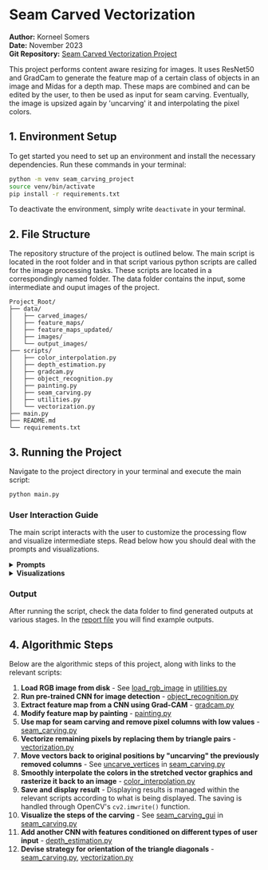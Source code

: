 # Seam Carved Vectorization
**Author:** Korneel Somers  
**Date:** November 2023  
**Git Repository:** [Seam Carved Vectorization Project](https://github.com/korneelis/seam_carving/)

This project performs content aware resizing for images. It uses ResNet50 and GradCam to generate the feature map of a certain class of objects in an image and Midas for a depth map. These maps are combined and can be edited by the user, to then be used as input for seam carving. Eventually, the image is upsized again by 'uncarving' it and interpolating the pixel colors.

## 1. Environment Setup

To get started you need to set up an environment and install the necessary dependencies. Run these commands in your terminal:

```bash
python -m venv seam_carving_project
source venv/bin/activate
pip install -r requirements.txt
```
To deactivate the environment, simply write `deactivate` in your terminal.

## 2. File Structure

The repository structure of the project is outlined below. The main script is located in the root folder and in that script various python scripts are called for the image processing tasks. These scripts are located in a correspondingly named folder. The data folder contains the input, some intermediate and ouput images of the project.

```
Project_Root/
├── data/
│   ├── carved_images/
│   ├── feature_maps/
│   ├── feature_maps_updated/
│   ├── images/
│   └── output_images/
├── scripts/
│   ├── color_interpolation.py
│   ├── depth_estimation.py
│   ├── gradcam.py
│   ├── object_recognition.py
│   ├── painting.py
│   ├── seam_carving.py
│   ├── utilities.py
│   └── vectorization.py
├── main.py
├── README.md
└── requirements.txt
```

## 3. Running the Project

Navigate to the project directory in your terminal and execute the main script:
```bash
python main.py
```
### User Interaction Guide

The main script interacts with the user to customize the processing flow and visualize intermediate steps. Read below how you should deal with the prompts and visualizations.

<details>
  <summary><b>Prompts</b></summary>

When you run the main script, it will prompt you for various inputs. If the input is invalid or left blank, the default will be used. As the script runs, you will be asked for the following:

- **Image Path:**
   - **Input:** A valid file path to an image.
   - **Default:** `'./data/images/jellyfish_tigershark.jpg'` 

- **Class ID for Grad-CAM:**
   - **Input:** The class ID for which you want to determine the class activation map ([click here](https://deeplearning.cms.waikato.ac.nz/user-guide/class-maps/IMAGENET/) for the list of Imagenet classes with their IDs).
   - **Default:** The class with the highest confidence score.

- **CNN Ratio:**
   - **Input:** A value between 0 and 1 that indicates the weight ratio between the two CNN's for the combined feature map. Higher values give more weight to object recognition, lower values to depth map.
   - **Default:** `0.5` (this value gives both CNNs the same weight)

- **Number of Seams:**
   - **Input:** The number of seams to remove.
   - **Default:** `10`
</details>

<details>
  <summary><b>Visualizations</b></summary>
    
While the main script is running, several visualizations will pop-up of intermediate step. Deal with them as follows:
    
- **Visualization Windows:** Close the window to proceed to the next step of the script.
- **Painting Interface:** After painting, press **ESC** to continue with the script.

</details>

### Output

After running the script, check the data folder to find generated outputs at various stages. In the [report file](https://gitlab.ewi.tudelft.nl/cgv/cs4365/student-repositories/2023-2024/cs436523ksomers/-/blob/main/seam_carved_vectorization%20_report.pdf?ref_type=heads) you will find example outputs.

## 4. Algorithmic Steps 

Below are the algorithmic steps of this project, along with links to the relevant scripts:

1. **Load RGB image from disk** - See [load_rgb_image](https://gitlab.ewi.tudelft.nl/cgv/cs4365/student-repositories/2023-2024/cs436523ksomers/-/blob/main/scripts/utilities.py?ref_type=heads#L7) in [utilities.py](scripts/utilities.py)
2. **Run pre-trained CNN for image detection** - [object_recognition.py](scripts/object_recognition.py)
3. **Extract feature map from a CNN using Grad-CAM** - [gradcam.py](scripts/gradcam.py)
4. **Modify feature map by painting** - [painting.py](scripts/painting.py)
5. **Use map for seam carving and remove pixel columns with low values** - [seam_carving.py](scripts/seam_carving.py)
6. **Vectorize remaining pixels by replacing them by triangle pairs** - [vectorization.py](scripts/vectorization.py)
7. **Move vectors back to original positions by "uncarving" the previously removed columns** - See [uncarve_vertices](https://gitlab.ewi.tudelft.nl/cgv/cs4365/student-repositories/2023-2024/cs436523ksomers/-/blob/main/scripts/seam_carving.py?ref_type=heads#L97) in [seam_carving.py](scripts/seam_carving.py)
8. **Smoothly interpolate the colors in the stretched vector graphics and rasterize it back to an image** - [color_interpolation.py](scripts/color_interpolation.py)
9. **Save and display result** - Displaying results is managed within the relevant scripts according to what is being displayed. The saving is handled through OpenCV's `cv2.imwrite()` function.
10. **Visualize the steps of the carving** - See [seam_carving_gui](https://gitlab.ewi.tudelft.nl/cgv/cs4365/student-repositories/2023-2024/cs436523ksomers/-/blob/main/scripts/seam_carving.py?ref_type=heads#L112) in [seam_carving.py](scripts/seam_carving.py)
11. **Add another CNN with features conditioned on different types of user input** - [depth_estimation.py](scripts/depth_estimation.py)
12. **Devise strategy for orientation of the triangle diagonals** - [seam_carving.py](scripts/seam_carving.py), [vectorization.py](scripts/vectorization.py)



